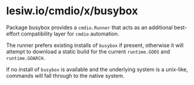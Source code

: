 # lesiw.io/cmdio/x/busybox

Package busybox provides a `cmdio.Runner` that acts as an additional
best-effort compatibility layer for `cmdio` automation.

The runner prefers existing installs of `busybox` if present, otherwise it will
attempt to download a static build for the current `runtime.GOOS` and
`runtime.GOARCH`.

If no install of `busybox` is available and the underlying system is a
unix-like, commands will fall through to the native system.
